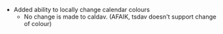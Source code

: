 - Added ability to locally change calendar colours
    - No change is made to caldav. (AFAIK, tsdav doesn't support change of colour)
